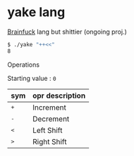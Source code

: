 # yake lang
[Brainfuck](https://en.wikipedia.org/wiki/Brainfuck) lang but shittier (ongoing proj.)

```zsh
$ ./yake "++<<"
8
```

Operations

Starting value : `0`

|sym|opr description|
|---|---|
|<kbd>+</kbd>|Increment|
|<kbd>-</kbd>|Decrement|
|<kbd><</kbd>|Left Shift|
|<kbd>><kbd>|Right Shift|
